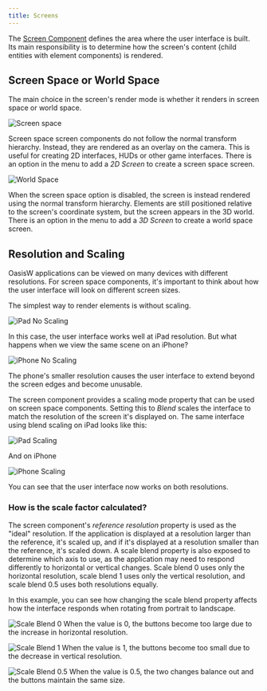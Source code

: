 ```yaml
---
title: Screens
---
```


The [Screen Component][1] defines the area where the user interface is built. Its main responsibility is to determine how the screen's content (child entities with element components) is rendered.

## Screen Space or World Space

The main choice in the screen's render mode is whether it renders in screen space or world space.

![Screen space](/img/user-manual/user-interface/screens/screen-space-viewport.png)

Screen space screen components do not follow the normal transform hierarchy. Instead, they are rendered as an overlay on the camera. This is useful for creating 2D interfaces, HUDs or other game interfaces. There is an option in the menu to add a *2D Screen* to create a screen space screen.

![World Space](/img/user-manual/user-interface/screens/world-space-viewport.png)

When the screen space option is disabled, the screen is instead rendered using the normal transform hierarchy. Elements are still positioned relative to the screen's coordinate system, but the screen appears in the 3D world. There is an option in the menu to add a *3D Screen* to create a world space screen.

## Resolution and Scaling

OasisW applications can be viewed on many devices with different resolutions. For screen space components, it's important to think about how the user interface will look on different screen sizes.

The simplest way to render elements is without scaling.

![iPad No Scaling](/img/user-manual/user-interface/screens/ipad-no-scaling.png)

In this case, the user interface works well at iPad resolution. But what happens when we view the same scene on an iPhone?

![iPhone No Scaling](/img/user-manual/user-interface/screens/iphone-no-scaling.png)

The phone's smaller resolution causes the user interface to extend beyond the screen edges and become unusable.

The screen component provides a scaling mode property that can be used on screen space components. Setting this to *Blend* scales the interface to match the resolution of the screen it's displayed on. The same interface using blend scaling on iPad looks like this:

![iPad Scaling](/img/user-manual/user-interface/screens/ipad-scaling.png)

And on iPhone

![iPhone Scaling](/img/user-manual/user-interface/screens/iphone-scaling.png)

You can see that the user interface now works on both resolutions.

### How is the scale factor calculated?

The screen component's *reference resolution* property is used as the "ideal" resolution. If the application is displayed at a resolution larger than the reference, it's scaled up, and if it's displayed at a resolution smaller than the reference, it's scaled down. A scale blend property is also exposed to determine which axis to use, as the application may need to respond differently to horizontal or vertical changes. Scale blend 0 uses only the horizontal resolution, scale blend 1 uses only the vertical resolution, and scale blend 0.5 uses both resolutions equally.

In this example, you can see how changing the scale blend property affects how the interface responds when rotating from portrait to landscape.

![Scale Blend 0](/img/user-manual/user-interface/screens/scale-blend-0.png)
When the value is 0, the buttons become too large due to the increase in horizontal resolution.

![Scale Blend 1](/img/user-manual/user-interface/screens/scale-blend-1.png)
When the value is 1, the buttons become too small due to the decrease in vertical resolution.

![Scale Blend 0.5](/img/user-manual/user-interface/screens/scale-blend-0.5.png)
When the value is 0.5, the two changes balance out and the buttons maintain the same size.

[1]: /user-manual/scenes/components/screen
